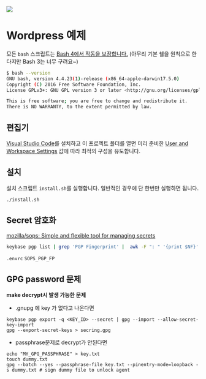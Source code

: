 
![](https://github.com/unchartedsky/greenday/workflows/packer/badge.svg)

# Wordpress 예제

모든 `bash` 스크립트는 [Bash 4에서 작동을 보장합니다.](http://clubmate.fi/upgrade-to-bash-4-in-mac-os-x/) (아무리 기본 쉘을 원칙으로 한다지만 Bash 3는 너무 구려요~)

``` bash
$ bash --version
GNU bash, version 4.4.23(1)-release (x86_64-apple-darwin17.5.0)
Copyright (C) 2016 Free Software Foundation, Inc.
License GPLv3+: GNU GPL version 3 or later <http://gnu.org/licenses/gpl.html>

This is free software; you are free to change and redistribute it.
There is NO WARRANTY, to the extent permitted by law.
```

## 편집기

[Visual Studio Code](https://code.visualstudio.com/)를 설치하고 이 프로젝트 폴더를 열면 미리 준비한 [User and Workspace Settings](https://code.visualstudio.com/docs/getstarted/settings) 값에 따라 최적의 구성을 유도합니다.

## 설치

설치 스크립트 `install.sh`를 실행합니다. 일반적인 경우에 단 한번만 실행하면 됩니다.

``` bash
./install.sh
```

## Secret 암호화

[mozilla/sops: Simple and flexible tool for managing secrets](https://github.com/mozilla/sops#test-with-the-dev-pgp-key)

``` bash
keybase pgp list | grep 'PGP Fingerprint' |  awk -F ": " '{print $NF}'
```

`.envrc` `SOPS_PGP_FP`


## GPG password 문제

**make decrypt시 발생 가능한 문제**
- .gnupg 에 key 가 없다고 나온다면
```
keybase pgp export -q <KEY_ID> --secret | gpg --import --allow-secret-key-import
gpg --export-secret-keys > secring.gpg
```

- passphrase문제로 decrypt가 안된다면 
```
echo "MY_GPG_PASSPHRASE" > key.txt
touch dummy.txt
gpg --batch --yes --passphrase-file key.txt --pinentry-mode=loopback -s dummy.txt # sign dummy file to unlock agent
```

